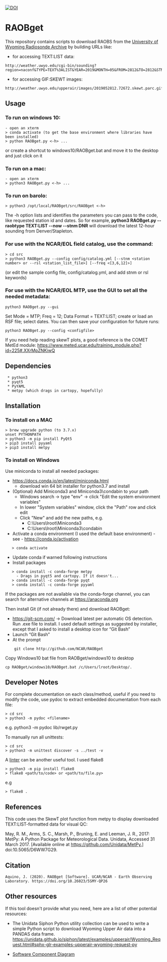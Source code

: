 
[![DOI](https://img.shields.io/badge/DOI-10.26023/5smy-qp26)](https://doi.org/10.26023/5smy-qp26)

# RAOBget

This repository contains scripts to download RAOBS from the [University of Wyoming Radiosonde Archive](http://weather.uwyo.edu/upperair/sounding.html) by building URLs like:

 * for accessing TEXT:LIST data:
```
http://weather.uwyo.edu/cgi-bin/sounding?region=naconf&TYPE=TEXT%3ALIST&YEAR=2019&MONTH=05&FROM=2812&TO=2812&STNM=72672
```
 * for accessing GIF:SKEWT images:
```
http://weather.uwyo.edu/upperair/images/2019052812.72672.skewt.parc.gif
```

## Usage ##

### To run on windows 10: ###

```
- open an xterm
> conda activate (to get the base environment where libraries have been installed)
> python RAOBget.py <-h> ...
```

or create a shortcut to windows10/RAOBget.bat and move it to the desktop and just click on it

### To run on a mac: ###

```
- open an xterm
> python3 RAOBget.py <-h> ...
```

### To run on barolo: ###
```
> python3 /opt/local/RAOBget/src/RAOBget <-h>
```
The -h option lists and identifies the parameters you can pass to the code, like requested station id and dates. So for example, **python3 RAOBget.py --raobtype TEXT:LIST --now --stnm DNR** will download the latest 12-hour sounding from Denver/Stapleton.

### For use with the NCAR/EOL field catalog, use the command: ###

```
> cd src
> python3 RAOBget.py --config config/catalog.yml [--stnm <station number> or --rsl <station_list_file>] [--freq <[3,6,12]>]
```
(or edit the sample config file, config/catalog.yml, and add stnm or rsl keywords)

### For use with the NCAR/EOL MTP, use the GUI to set all the needed metadata: ###
  
```
python3 RAOBget.py --gui
```

Set Mode = MTP; Freq = 12; Data Format = TEXT:LIST; create or load an RSF file; select dates. You can then save your configuration for future runs:
```
python3 RAOBget.py --config <configfile>
```
If you need help reading skewT plots, a good reference is the COMET MetEd module:
https://www.meted.ucar.edu/training_module.php?id=225#.XXrMpZNKiwQ

## Dependencies ##

```
 * python3
 * pyqt5
 * PyYAML
 * metpy (which drags in cartopy, hopefully)
```

## Installation ##

### To install on a MAC ###
```
> brew upgrade python (to 3.7.x)
unset PYTHONPATH
> python3 -m pip install PyQt5
> pip3 install pyyaml
> pip3 install metpy
```

### To install on Windows ###
Use miniconda to install all needed packages:
 * https://docs.conda.io/en/latest/miniconda.html
   * download win 64 bit installer for python3.7 and install
 * (Optional) Add Miniconda3 and Miniconda3\condabin to your path
   * Windows search -> type "env" -> click "Edit the system environment variables"
   * In lower "System variables" window, click the "Path" row and click edit
   * Click "New" and add the new paths, e.g.
     * C:\Users\lroot\Miniconda3
     * C:\Users\lroot\Miniconda3\condabin
 * Activate a conda environment (I used the default base environment) - see - https://conda.io/activation 
```
   > conda activate
```
 * Update conda if warned following instructions
 * Install packages
```
   > conda install -c conda-forge metpy
     - Drags in pyqt5 and cartopy. If it doesn't...
   > conda install -c conda-forge pyqt
   > conda install -c conda-forge pyyaml
```
If the packages are not available via the conda-forge channel, you can search for alternative channels at https://anaconda.org

Then install Git (if not already there) and download RAOBget:
 * https://git-scm.com/ -> Download latest per automatic OS detection. Run .exe file to install. I used default settings as suggested by installer, except that I asked to install a desktop icon for “Git Bash”
 * Launch “Git Bash”
 * At the prompt 
```
    git clone http://github.com/NCAR/RAOBget
```
Copy Windows10 bat file from RAOBget/windows10 to desktop
```
cp RAOBget/windows10/RAOBget.bat /c/Users/lroot/Desktop/.
```

## Developer Notes ##

For complete documentation on each class/method, useful if you need to modify the code, use pydoc to extract embedded documentation from each file:
```
> cd src
> python3 -m pydoc <filename>
```
e.g. python3 -m pydoc lib/rwget.py 

To manually run all unittests:
```
> cd src
> python3 -m unittest discover -s ../test -v
```

A [linter](https://en.wikipedia.org/wiki/Lint_\(software\)) can be another useful tool. I used flake8
```
> python3 -m pip install flake8
> flake8 <path/to/code> or <path/to/file.py>
```
e.g
```
> flake8 .
```

## References ##
This code uses the SkewT plot function from metpy to display downloaded
TEXT:LIST-formatted data for visual QC:

May, R. M., Arms, S. C., Marsh, P., Bruning, E. and Leeman, J. R., 2017:
    MetPy: A Python Package for Meteorological Data.
    Unidata, Accessed 31 March 2017.
    [Available online at https://github.com/Unidata/MetPy.]
    doi:10.5065/D6WW7G29.
    
## Citation ##
```
Aquino, J. (2020). RAOBget [Software]. UCAR/NCAR - Earth Observing Laboratory. https://doi.org/10.26023/5SMY-QP26
```
## Other resources ##
If this tool doesn't provide what you need, here are a list of other potential resources:

* The Unidata Siphon Python utility collection can be used to write a simple Python script to download Wyoming Upper Air data into a PANDAS data frame.
https://unidata.github.io/siphon/latest/examples/upperair/Wyoming_Request.html#sphx-glr-examples-upperair-wyoming-request-py

* [Software Component Diagram](https://github.com/NCAR/RAOBget/blob/master/doc/RAOBget%20Component%20Diagram.png)
